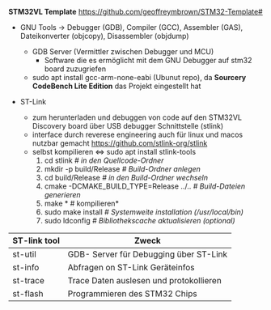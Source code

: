 **STM32VL Template** https://github.com/geoffreymbrown/STM32-Template#
- GNU Tools -> Debugger (GDB), Compiler (GCC), Assembler (GAS),  Dateikonverter (objcopy), Disassembler (objdump)
	- GDB Server (Vermittler zwischen Debugger und MCU)
		- Software die es ermöglicht mit dem GNU Debugger auf stm32 board zuzugriefen 
	- sudo apt install gcc-arm-none-eabi (Ubunut repo), da **Sourcery CodeBench Lite Edition** das Projekt eingestellt hat

- ST-Link
	- zum herunterladen und debuggen von code auf den STM32VL Discovery board über USB debugger Schnittstelle (stlink)
	- interface durch reverese engineering auch für linux und macos nutzbar gemacht https://github.com/stlink-org/stlink
	- selbst kompilieren <=> sudo apt install stlink-tools
		 1. cd stlink          *# in den Quellcode-Ordner*
		 2. mkdir -p build/Release  *# Build-Ordner anlegen*
		 3. cd build/Release    *# in den Build-Ordner wechseln*
		 4. cmake -DCMAKE_BUILD_TYPE=Release ../..  *# Build-Dateien generieren*
		 5. make               * # kompilieren*
		 6. sudo make install   *# Systemweite installation (/usr/local/bin)*
		 7. sudo ldconfig       *# Bibliothekscache aktualisieren (optional)*

| ST-link tool | Zweck                                   |
| ------------ | --------------------------------------- |
| st-util      | GDB- Server für Debugging über ST-Link  |
| st-info      | Abfragen on ST-Link Geräteinfos         |
| st-trace     | Trace Daten auslesen und protokollieren |
| st-flash     | Programmieren des STM32 Chips           |
